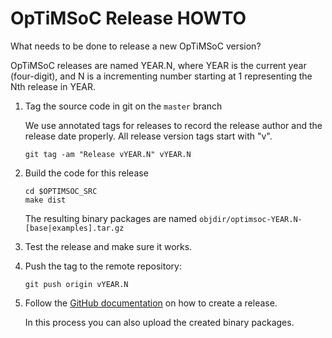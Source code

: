 OpTiMSoC Release HOWTO
======================

What needs to be done to release a new OpTiMSoC version?


OpTiMSoC releases are named YEAR.N, where YEAR is the current year
(four-digit), and N is a incrementing number starting at 1 representing
the Nth release in YEAR.

1. Tag the source code in git on the `master` branch

   We use annotated tags for releases to record the release author and the
   release date properly. All release version tags start with "v".

   ```
   git tag -am "Release vYEAR.N" vYEAR.N
   ```

2. Build the code for this release
   ```
   cd $OPTIMSOC_SRC
   make dist
   ```
   The resulting binary packages are named
   `objdir/optimsoc-YEAR.N-[base|examples].tar.gz`

3. Test the release and make sure it works.

4. Push the tag to the remote repository:
   ```
   git push origin vYEAR.N
   ```

5. Follow the
   [GitHub documentation](https://help.github.com/articles/creating-releases/)
   on how to create a release.

   In this process you can also upload the created binary packages.

